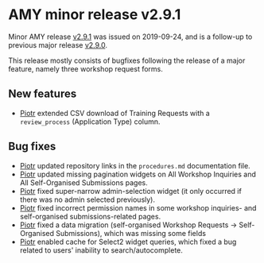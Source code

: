 # AMY minor release v2.9.1

Minor AMY release [v2.9.1][] was issued on 2019-09-24, and is a follow-up to
previous major release [v2.9.0][].

This release mostly consists of bugfixes following the release of a major
feature, namely three workshop request forms.

## New features

* [Piotr][] extended CSV download of Training Requests with a `review_process`
  (Application Type) column.

## Bug fixes

* [Piotr][] updated repository links in the `procedures.md` documentation file.
* [Piotr][] updated missing pagination widgets on All Workshop Inquiries and
  All Self-Organised Submissions pages.
* [Piotr][] fixed super-narrow admin-selection widget (it only occurred if
  there was no admin selected previously).
* [Piotr][] fixed incorrect permission names in some workshop inquiries- and
  self-organised submissions-related pages.
* [Piotr][] fixed a data migration
  (self-organised Workshop Requests -> Self-Organised Submissions), which was
  missing some fields
* [Piotr][] enabled cache for Select2 widget queries, which fixed a bug related
  to users' inability to search/autocomplete.


[v2.9.0]: https://github.com/swcarpentry/amy/milestone/60
[v2.9.1]: https://github.com/swcarpentry/amy/milestone/63
[Piotr]: https://github.com/pbanaszkiewicz
